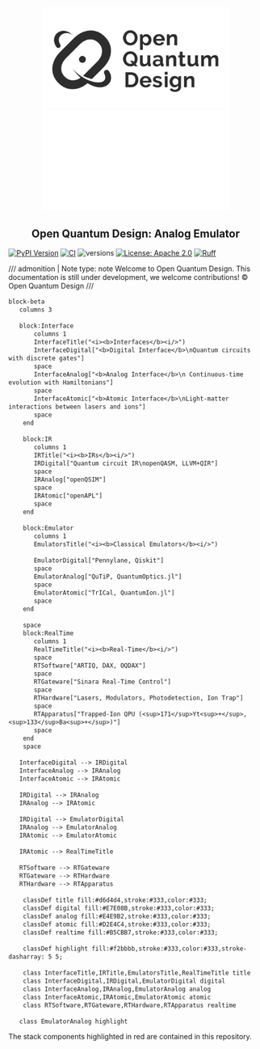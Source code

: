 # 

<p align="center">
  <img src="./img/oqd-logo-black.png#only-light" alt="Logo" style="max-height: 200px;">
  <img src="./img/oqd-logo-white.png#only-dark" alt="Logo" style="max-height: 200px;">
</p>

<div align="center">
    <h2 align="center">
    Open Quantum Design: Analog Emulator
    </h2>
</div>

[![PyPI Version](https://img.shields.io/pypi/v/oqd-analog-emulator)](https://pypi.org/project/oqd-analog-emulator)
[![CI](https://github.com/OpenQuantumDesign/oqd-analog-emulator/actions/workflows/pytest.yml/badge.svg)](https://github.com/OpenQuantumDesign/oqd-analog-emulator/actions/workflows/pytest.yml)
![versions](https://img.shields.io/badge/python-3.10%20%7C%203.11%20%7C%203.12-blue)
[![License: Apache 2.0](https://img.shields.io/badge/license-Apache%202.0-brightgreen.svg)](https://opensource.org/licenses/Apache-2.0)
[![Ruff](https://img.shields.io/endpoint?url=https://raw.githubusercontent.com/astral-sh/ruff/main/assets/badge/v2.json)](https://github.com/astral-sh/ruff)

<!-- prettier-ignore -->
/// admonition | Note
    type: note
Welcome to Open Quantum Design.
This documentation is still under development, we welcome contributions! © Open Quantum Design
///


```mermaid
block-beta
   columns 3

   block:Interface
       columns 1
       InterfaceTitle("<i><b>Interfaces</b><i/>")
       InterfaceDigital["<b>Digital Interface</b>\nQuantum circuits with discrete gates"]
       space
       InterfaceAnalog["<b>Analog Interface</b>\n Continuous-time evolution with Hamiltonians"]
       space
       InterfaceAtomic["<b>Atomic Interface</b>\nLight-matter interactions between lasers and ions"]
       space
    end

    block:IR
       columns 1
       IRTitle("<i><b>IRs</b><i/>")
       IRDigital["Quantum circuit IR\nopenQASM, LLVM+QIR"]
       space
       IRAnalog["openQSIM"]
       space
       IRAtomic["openAPL"]
       space
    end

    block:Emulator
       columns 1
       EmulatorsTitle("<i><b>Classical Emulators</b><i/>")

       EmulatorDigital["Pennylane, Qiskit"]
       space
       EmulatorAnalog["QuTiP, QuantumOptics.jl"]
       space
       EmulatorAtomic["TrICal, QuantumIon.jl"]
       space
    end

    space
    block:RealTime
       columns 1
       RealTimeTitle("<i><b>Real-Time</b><i/>")
       space
       RTSoftware["ARTIQ, DAX, OQDAX"]
       space
       RTGateware["Sinara Real-Time Control"]
       space
       RTHardware["Lasers, Modulators, Photodetection, Ion Trap"]
       space
       RTApparatus["Trapped-Ion QPU (<sup>171</sup>Yt<sup>+</sup>, <sup>133</sup>Ba<sup>+</sup>)"]
       space
    end
    space

   InterfaceDigital --> IRDigital
   InterfaceAnalog --> IRAnalog
   InterfaceAtomic --> IRAtomic

   IRDigital --> IRAnalog
   IRAnalog --> IRAtomic

   IRDigital --> EmulatorDigital
   IRAnalog --> EmulatorAnalog
   IRAtomic --> EmulatorAtomic

   IRAtomic --> RealTimeTitle

   RTSoftware --> RTGateware
   RTGateware --> RTHardware
   RTHardware --> RTApparatus

    classDef title fill:#d6d4d4,stroke:#333,color:#333;
    classDef digital fill:#E7E08B,stroke:#333,color:#333;
    classDef analog fill:#E4E9B2,stroke:#333,color:#333;
    classDef atomic fill:#D2E4C4,stroke:#333,color:#333;
    classDef realtime fill:#B5CBB7,stroke:#333,color:#333;

    classDef highlight fill:#f2bbbb,stroke:#333,color:#333,stroke-dasharray: 5 5;

    class InterfaceTitle,IRTitle,EmulatorsTitle,RealTimeTitle title
    class InterfaceDigital,IRDigital,EmulatorDigital digital
    class InterfaceAnalog,IRAnalog,EmulatorAnalog analog
    class InterfaceAtomic,IRAtomic,EmulatorAtomic atomic
    class RTSoftware,RTGateware,RTHardware,RTApparatus realtime

   class EmulatorAnalog highlight
```
The stack components highlighted in red are contained in this repository.
